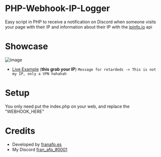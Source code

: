# PHP-Webhook-IP-Logger

Easy script in PHP to receive a notification on Discord when someone visits your page with their IP and information about their IP with the [ipinfo.io](https://ipinfo.io) api

# Showcase

![image](https://user-images.githubusercontent.com/48841069/211213163-11daaf8c-6fbf-46f2-87bf-8e78e37cd663.png)
- [Live Example](https://franafp.es/discordwhois) (**this grab your IP**)
```Message for retardeds -> This is not my IP, only a VPN hahahah```

# Setup

You only need put the index.php on your web, and replace the "WEBHOOK_HERE"

# Credits

- Developed by [franafp.es](https://franafp.es)
- My Discord [fran_afp_#0001](https://franafp.es/discord/profile)
